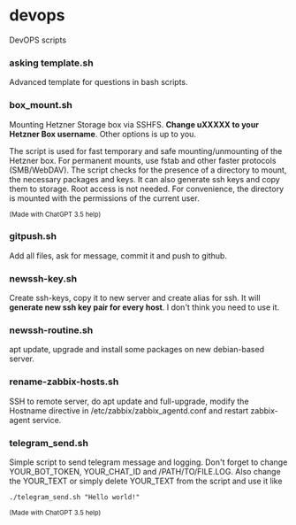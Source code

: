 # devops
DevOPS scripts

### asking template.sh
Advanced template for questions in bash scripts.

### box_mount.sh
Mounting Hetzner Storage box via SSHFS. **Change uXXXXX to your Hetzner Box username**. Other options is up to you.

The script is used for fast temporary and safe mounting/unmounting of the Hetzner box. For permanent mounts, use fstab and other faster protocols (SMB/WebDAV).
The script checks for the presence of a directory to mount, the necessary packages and keys. It can also generate ssh keys and copy them to storage.
Root access is not needed. For convenience, the directory is mounted with the permissions of the current user.

<sub>(Made with ChatGPT 3.5 help)</sub>

### gitpush.sh
Add all files, ask for message, commit it and push to github.

### newssh-key.sh
Create ssh-keys, copy it to new server and create alias for ssh. It will __generate new ssh key pair for every host__. I don't think you need to use it.

### newssh-routine.sh
apt update, upgrade and install some packages on new debian-based server.

### rename-zabbix-hosts.sh
SSH to remote server, do apt update and full-upgrade, modify the Hostname directive in /etc/zabbix/zabbix_agentd.conf and restart zabbix-agent service.

### telegram_send.sh
Simple script to send telegram message and logging. Don't forget to change YOUR_BOT_TOKEN, YOUR_CHAT_ID and /PATH/TO/FILE.LOG.
Also change the YOUR_TEXT or simply delete YOUR_TEXT from the script and use it like
```
./telegram_send.sh "Hello world!"
```

<sub>(Made with ChatGPT 3.5 help)</sub>